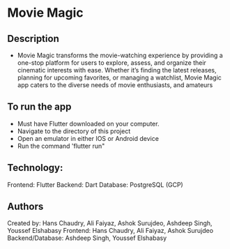 # Movie Magic 

## Description
- Movie Magic transforms the movie-watching experience by providing a one-stop platform for users to explore, assess, and organize their cinematic interests with ease. Whether it’s finding the latest releases, planning for upcoming favorites, or managing a watchlist, Movie Magic app caters to the diverse needs of movie enthusiasts, and amateurs

## To run the app
- Must have Flutter downloaded on your computer.
- Navigate to the directory of this project 
- Open an emulator in either IOS or Android device 
- Run the command 'flutter run"

## Technology:
Frontend: Flutter
Backend: Dart
Database: PostgreSQL (GCP)

## Authors

Created by: Hans Chaudry, Ali Faiyaz, Ashok Surujdeo, Ashdeep Singh, Youssef Elshabasy
Frontend: Hans Chaudry, Ali Faiyaz, Ashok Surujdeo
Backend/Database: Ashdeep Singh, Youssef Elshabasy

